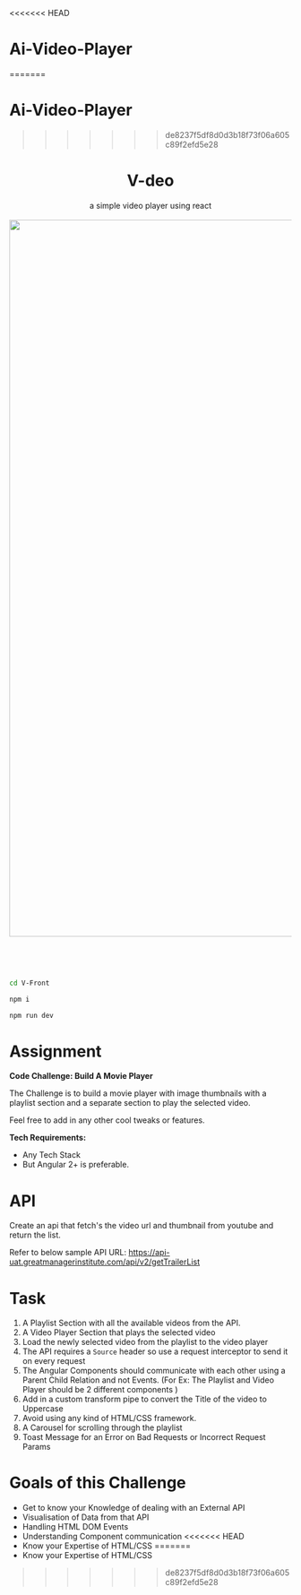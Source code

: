 <<<<<<< HEAD
# Ai-Video-Player
=======
# Ai-Video-Player 
>>>>>>> de8237f5df8d0d3b18f73f06a605c89f2efd5e28

<h1 align="center">V-deo</h1>
<p align="center">a simple video player using react
<br><br>
<img width="1280" alt="Screenshot 2023-03-29 130259" src="https://user-images.githubusercontent.com/114053180/228460468-7c97597d-73ea-4df7-aa31-d0c09350b21c.png">
</p>
<br><br>

```bash

cd V-Front

npm i

npm run dev

```
# Assignment
**Code Challenge: Build A Movie Player**

The Challenge is to build a movie player with image thumbnails with a playlist section and a separate section to play the selected video.

Feel free to add in any other cool tweaks or features.

**Tech Requirements:**

- Any Tech Stack
- But Angular 2+ is preferable.

**API**
=====
Create an api that fetch's the video url and thumbnail from youtube and return the list.

Refer to below sample API URL:
https://api-uat.greatmanagerinstitute.com/api/v2/getTrailerList

**Task**
=====

1. A Playlist Section with all the available videos from the API.
2. A Video Player Section that plays the selected video
3. Load the newly selected video from the playlist to the video player
4. The API requires a `Source` header so use a request interceptor to send it on every request
5. The Angular Components should communicate with each other using a Parent Child Relation and not Events. (For Ex: The Playlist and Video Player should be 2 different components ) 
6. Add in a custom transform pipe to convert the Title of the video to Uppercase
7. Avoid using any kind of HTML/CSS framework.
8. A Carousel for scrolling through the playlist
9. Toast Message for an Error on Bad Requests or Incorrect Request Params

**Goals of this Challenge**
=====

- Get to know your Knowledge of dealing with an External API
- Visualisation of Data from that API
- Handling HTML DOM Events
- Understanding Component communication
<<<<<<< HEAD
- Know your Expertise of HTML/CSS
=======
- Know your Expertise of HTML/CSS
>>>>>>> de8237f5df8d0d3b18f73f06a605c89f2efd5e28
